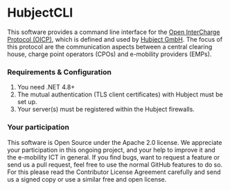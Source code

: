 # HubjectCLI

This software provides a command line interface for the [Open InterCharge Protocol (OICP)](https://github.com/hubject/oicp/),
which is defined and used by [Hubject GmbH](http://www.hubject.com). The focus
of this protocol are the communication aspects between a central clearing house,
charge point operators (CPOs) and e-mobility providers (EMPs).

### Requirements & Configuration

1. You need .NET 4.8+
2. The mutual authentication (TLS client certificates) with Hubject must be set up.
3. Your server(s) must be registered within the Hubject firewalls.

### Your participation

This software is Open Source under the Apache 2.0 license. We appreciate
your participation in this ongoing project, and your help to improve it
and the e-mobility ICT in general. If you find bugs, want to request a
feature or send us a pull request, feel free to use the normal GitHub
features to do so. For this please read the Contributor License Agreement
carefully and send us a signed copy or use a similar free and open license.
